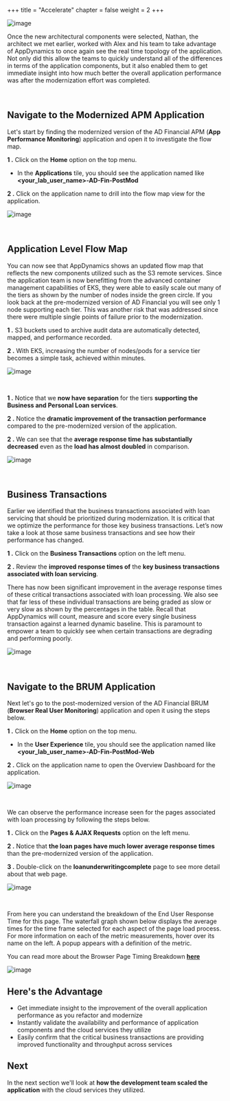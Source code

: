 +++
title = "Accelerate"
chapter = false
weight = 2
+++

![image](/images/modernize/ad_team_developer.png)

Once the new architectural components were selected, Nathan, the architect we met earlier, worked with Alex and his team to take advantage of AppDynamics to once again see the real time topology of the application. Not only did this allow the teams to quickly understand all of the differences in terms of the application components, but it also enabled them to get immediate insight into how much better the overall application performance was after the modernization effort was completed.

<br>

## Navigate to the Modernized APM Application

Let's start by finding the modernized version of the AD Financial APM (**App Performance Monitoring**) application and open it to investigate the flow map.

**1 .**  Click on the **Home** option on the top menu.

- In the **Applications** tile, you should see the application named like **&lt;your_lab_user_name&gt;-AD-Fin-PostMod**

**2 .**  Click on the application name to drill into the flow map view for the application.

![image](/images/modernize/open_apm_app.png)

<br>

## Application Level Flow Map

You can now see that AppDynamics shows an updated flow map that reflects the new components utilized such as the S3 remote services. Since the application team is now benefitting from the advanced container management capabilities of EKS, they were able to easily scale out many of the tiers as shown by the number of nodes inside the green circle. If you look back at the pre-modernized version of AD Financial you will see only 1 node supporting each tier. This was another risk that was addressed since there were multiple single points of failure prior to the modernization.

**1 .**  S3 buckets used to archive audit data are automatically detected, mapped, and performance recorded.

**2 .**  With EKS, increasing the number of nodes/pods for a service tier becomes a simple task, achieved within minutes.

![image](/images/modernize/flowmap_00.png)


<br>

**1 .**  Notice that we **now have separation** for the tiers **supporting the Business and Personal Loan services**.

**2 .**  Notice the **dramatic improvement of the transaction performance** compared to the pre-modernized version of the application.

**2 .**  We can see that the **average response time has substantially decreased** even as the **load has almost doubled** in comparison.

![image](/images/modernize/flowmap_01.png)

<br>

## Business Transactions

Earlier we identified that the business transactions associated with loan servicing that should be prioritized during modernization. It is critical that we optimize the performance for those key business transactions. Let’s now take a look at those same business transactions and see how their performance has changed.

**1 .**  Click on the **Business Transactions** option on the left menu.

**2 .**  Review the **improved response times of** the **key business transactions associated with loan servicing**.

There has now been significant improvement in the average response times of these critical transactions associated with loan processing. We also see that far less of these individual transactions are being graded as slow or very slow as shown by the percentages in the table. Recall that AppDynamics will count, measure and score every single business transaction against a learned dynamic baseline. This is paramount to empower a team to quickly see when certain transactions are degrading and performing poorly.

![image](/images/modernize/biz_txns_00.png)

<br>

## Navigate to the BRUM Application

Next let's go to the post-modernized version of the AD Financial BRUM (**Browser Real User Monitoring**) application and open it using the steps below.

**1 .**  Click on the **Home** option on the top menu.

- In the **User Experience** tile, you should see the application named like **&lt;your_lab_user_name&gt;-AD-Fin-PostMod-Web**

**2 .**  Click on the application name to open the Overview Dashboard for the application.

![image](/images/modernize/open_brum_app.png)

<br>

We can observe the performance increase seen for the pages associated with loan processing by following the steps below.

**1 .**  Click on the **Pages &#38; AJAX Requests** option on the left menu.

**2 .**  Notice that **the loan pages have much lower average response times** than the pre-modernized version of the application.

**3 .**  Double-click on the **loanunderwritingcomplete** page to see more detail about that web page.

![image](/images/modernize/brum_app_00.png)

<br>

From here you can understand the breakdown of the End User Response Time for this page.  The waterfall graph shown below displays the average times for the time frame selected for each aspect of the page load process. For more information on each of the metric measurements, hover over its name on the left. A popup appears with a definition of the metric.

You can read more about the Browser Page Timing Breakdown <a href="https://docs.appdynamics.com/display/latest/Page+and+IFrame+Dashboards" target="_blank">**here**</a>

![image](/images/modernize/brum_app_01.png)


## Here's the Advantage

- Get immediate insight to the improvement of the overall application performance as you refactor and modernize
- Instantly validate the availability and performance of application components and the cloud services they utilize
- Easily confirm that the critical business transactions are providing improved functionality and throughput across services


## Next <i class='fas fa-cog fa-spin'></i>

In the next section we'll look at **how the development team scaled the application** with the cloud services they utilized.


<!---
{{% notice warning %}}
The Cloud9 workspace should be built by an IAM user with Administrator privileges,
not the root account user. Please ensure you are logged in as an IAM user, not the root
account user.
{{% /notice %}}
-->

<!---
{{% notice info %}}
This workshop was designed to run in the **Oregon (us-west-2)** region. **Please don't
run in any other region.** Future versions of this workshop will expand region availability,
and this message will be removed.
{{% /notice %}}
-->

<!---
{{% notice tip %}}
Ad blockers, javascript disablers, and tracking blockers should be disabled for
the cloud9 domain, or connecting to the workspace might be impacted.
Cloud9 requires third-party-cookies. You can whitelist the [specific domains]( https://docs.aws.amazon.com/cloud9/latest/user-guide/troubleshooting.html#troubleshooting-env-loading).
{{% /notice %}}
-->




